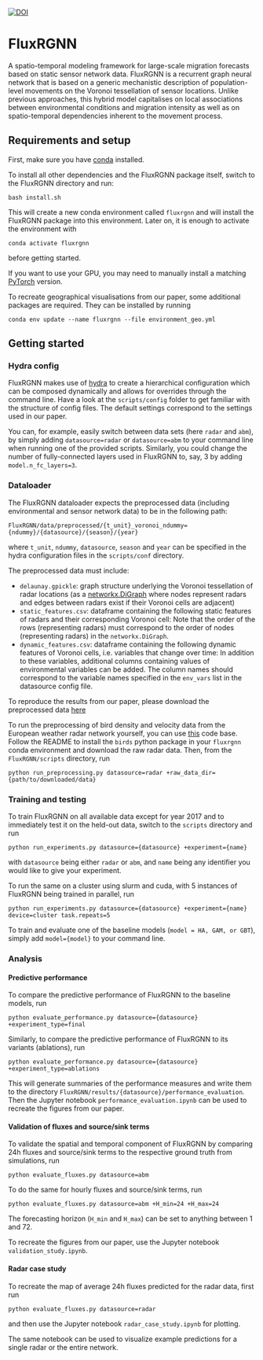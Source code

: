 [![DOI](https://zenodo.org/badge/450534842.svg)](https://zenodo.org/badge/latestdoi/450534842)

# FluxRGNN
A spatio-temporal modeling framework for large-scale migration forecasts based on 
static sensor network data.
FluxRGNN is a recurrent graph neural network that is based on a generic
mechanistic description of population-level movements on the Voronoi tessellation of sensor locations. 
Unlike previous approaches, this hybrid model capitalises on local associations between environmental conditions and migration 
intensity as well as on spatio-temporal dependencies inherent to the movement process. 


## Requirements and setup
First, make sure you have [conda](https://docs.conda.io/en/latest/) installed.

To install all other dependencies and the FluxRGNN package itself, switch to the FluxRGNN directory and run:
```
bash install.sh
```
This will create a new conda environment called `fluxrgnn` and will install the FluxRGNN package into this environment.
Later on, it is enough to activate the environment with
```
conda activate fluxrgnn
```
before getting started.

If you want to use your GPU, you may need to manually install a matching 
[PyTorch](https://pytorch.org/) version.

To recreate geographical visualisations from our paper, some additional packages are required. They can be installed by running
```
conda env update --name fluxrgnn --file environment_geo.yml
```


## Getting started

### Hydra config
FluxRGNN makes use of [hydra](https://hydra.cc/) to create a hierarchical configuration which can be composed 
dynamically and allows for overrides through the command line. Have a look at the `scripts/config` folder to 
get familiar with the structure of config files. The default settings correspond to the settings used in our 
paper.

You can, for example, easily switch between data sets (here `radar` and `abm`), by simply adding `datasource=radar` or
`datasource=abm` to your command line when running one of the provided scripts. Similarly, you could change 
the number of fully-connected layers used in FluxRGNN to, say, 3 by adding `model.n_fc_layers=3`.

### Dataloader
The FluxRGNN dataloader expects the preprocessed data (including environmental and sensor network data) 
to be in the following path:
``` 
FluxRGNN/data/preprocessed/{t_unit}_voronoi_ndummy={ndummy}/{datasource}/{season}/{year}
```
where `t_unit`, `ndummy`, `datasource`, `season` and `year` can be specified in the hydra configuration files 
in the `scripts/conf` directory.

The preprocessed data must include:
- `delaunay.gpickle`: graph structure underlying the Voronoi tessellation of radar locations (as a [networkx.DiGraph](https://networkx.org/documentation/stable/reference/classes/digraph.html) where nodes represent radars and edges between radars exist if their Voronoi cells are adjacent)
- `static_features.csv`: dataframe containing the following static features of radars and their corresponding Voronoi cell:
Note that the order of the rows (representing radars) must correspond to the order of nodes (representing radars) in the `networkx.DiGraph`.
- `dynamic_features.csv`: dataframe containing the following dynamic features of Voronoi cells, i.e. variables that change over time:
In addition to these variables, additional columns containing values of environmental variables can be added. The column names should correspond to the variable names specified in the `env_vars` list in the datasource config file.



To reproduce the results from our paper, please download the preprocessed data [here](https://doi.org/10.5281/zenodo.6364940)

To run the preprocessing of bird density and velocity data from 
the European weather radar network yourself, you can use [this](https://github.com/FionaLippert/birdMigration) code base. Follow the README to install the `birds` python package in your `fluxrgnn` conda environment and download the raw radar data. Then, from the `FluxRGNN/scripts` directory, run
```
python run_preprocessing.py datasource=radar +raw_data_dir={path/to/downloaded/data}
```

### Training and testing

To train FluxRGNN on all available data except for year 2017 and to immediately test it on the held-out data, switch to the `scripts` directory and run
```
python run_experiments.py datasource={datasource} +experiment={name}
```
with `datasource` being either `radar` or `abm`, and `name` being any identifier you would like to give 
your experiment.

To run the same on a cluster using slurm and cuda, with 5 instances of FluxRGNN being trained in parallel, run
```
python run_experiments.py datasource={datasource} +experiment={name} device=cluster task.repeats=5
```

To train and evaluate one of the baseline models (`model = HA, GAM, or GBT`), simply add `model={model}` to your command line.

### Analysis

#### Predictive performance

To compare the predictive performance of FluxRGNN to the baseline models, run
```
python evaluate_performance.py datasource={datasource} +experiment_type=final
```

Similarly, to compare the predictive performance of FluxRGNN to its variants (ablations), run
```
python evaluate_performance.py datasource={datasource} +experiment_type=ablations
```

This will generate summaries of the performance measures and write them to the directory `FluxRGNN/results/{datasource}/performance_evaluation`.
Then the Jupyter notebook `performance_evaluation.ipynb` can be used to recreate the figures from our paper.

#### Validation of fluxes and source/sink terms

To validate the spatial and temporal component of FluxRGNN by comparing 24h fluxes and source/sink terms to the 
respective ground truth from simulations, run
```
python evaluate_fluxes.py datasource=abm
```

To do the same for hourly fluxes and source/sink terms, run
```
python evaluate_fluxes.py datasource=abm +H_min=24 +H_max=24
```
The forecasting horizon (`H_min` and `H_max`) can be set to anything between 1 and 72.

To recreate the figures from our paper, use the Jupyter notebook `validation_study.ipynb`.

#### Radar case study

To recreate the map of average 24h fluxes predicted for the radar data, first run 
```
python evaluate_fluxes.py datasource=radar
```
and then use the Jupyter notebook `radar_case_study.ipynb` for plotting.

The same notebook can be used to visualize example predictions for a single radar or the entire network.
